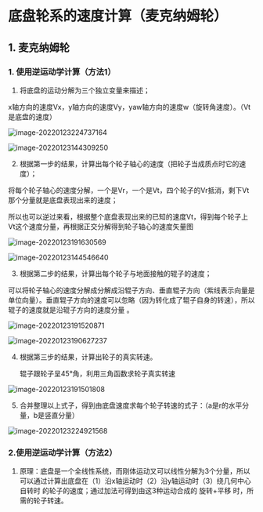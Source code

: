 # 底盘轮系的速度计算（麦克纳姆轮）

## 1. 麦克纳姆轮

### 1. 使用逆运动学计算（方法1）

1. 将底盘的运动分解为三个独立变量来描述；

​	x轴方向的速度Vx，y轴方向的速度Vy，yaw轴方向的速度w（旋转角速度）。（Vt是底盘的速度）

![image-20220123224737164](/home/guanlin/Desktop/typora-user-image/image-20220123224737164.png)

![image-20220123144309250](/home/guanlin/Desktop/typora-user-image/image-20220123144309250.png)

2. 根据第一步的结果，计算出每个轮子轴心的速度（把轮子当成质点时它的速度）；

​	将每个轮子轴心的速度分解，一个是Vr，一个是Vt，四个轮子的Vr抵消，剩下Vt那个分量就是底盘表现出来的速度；

​	所以也可以逆过来看，根据整个底盘表现出来的已知的速度Vt，得到每个轮子上Vt这个速度分量，再根据正交分解得到轮子轴心的速度矢量图

![image-20220123191630569](/home/guanlin/Desktop/typora-user-image/image-20220123191630569.png)

![image-20220123144546640](/home/guanlin/Desktop/typora-user-image/image-20220123144546640.png)

3. 根据第二步的结果，计算出每个轮子与地面接触的辊子的速度；

​	可以将轮子轴心的速度分解成分解成沿辊子方向、垂直辊子方向（紫线表示向量是单位向量）。垂直辊子方向的速度可以忽略（因为转化成了辊子自身的转速），所以辊子的速度就是沿辊子方向的速度分量 。

![image-20220123191520871](/home/guanlin/Desktop/typora-user-image/image-20220123191520871.png)

![image-20220123190627237](/home/guanlin/Desktop/typora-user-image/image-20220123190627237.png)

4. 根据第三步的结果，计算出轮子的真实转速。

   辊子跟轮子呈45°角，利用三角函数求轮子真实转速

![image-20220123191501808](/home/guanlin/Desktop/typora-user-image/image-20220123191501808.png)

5. 合并整理以上式子，得到由底盘速度求每个轮子转速的式子：（a是r的水平分量，b是竖直分量）

![image-20220123224921568](/home/guanlin/Desktop/typora-user-image/image-20220123224921568.png)

### 2.使用逆运动学计算（方法2）

1. 原理：底盘是一个全线性系统，而刚体运动又可以线性分解为3个分量，所以可以通过计算出底盘在（1）沿x轴运动时（2）沿y轴运动时（3）绕几何中心自转时 的轮子的速度；通过加法可得到由这3种运动合成的  旋转+平移  时，所需的轮子转速。